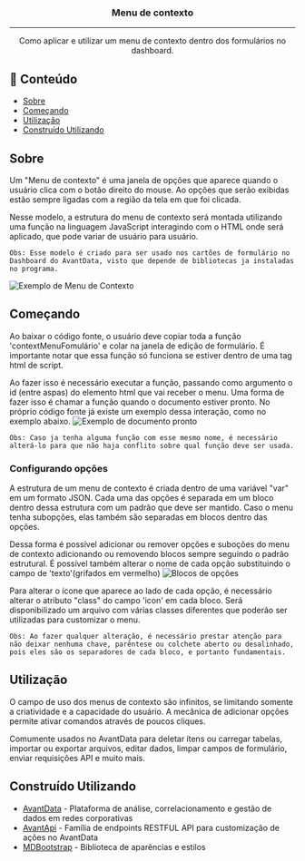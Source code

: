<!-- <p align="center">
  <a href="" rel="noopener">
 <img width=200px height=200px src="https://i.imgur.com/6wj0hh6.jpg" alt="Project logo"></a>
</p> -->

<h3 align="center">Menu de contexto</h3>

<!-- <div align="center">

[![Status](https://img.shields.io/badge/status-active-success.svg)]()

</div> -->

---

<p align="center"> Como aplicar e utilizar um menu de contexto dentro dos formulários no dashboard.
    <br> 
</p>

## 📝 Conteúdo

- [Sobre](#about)
- [Começando](#getting_started)
- [Utilização](#usage)
- [Construído Utilizando](#built_using)
<!-- - [Deployment](#deployment)
- [TODO](../TODO.md)
- [Contributing](../CONTRIBUTING.md)
- [Authors](#authors)
- [Acknowledgments](#acknowledgement) -->

##  Sobre <a name = "about"></a>

Um "Menu de contexto" é uma janela de opções que aparece quando o usuário clica com o botão direito do mouse. Ao opções que serão exibidas estão sempre ligadas com a região da tela em que foi clicada.

Nesse modelo, a estrutura do menu de contexto será montada utilizando uma função na linguagem JavaScript interagindo com o HTML onde será aplicado, que pode variar de usuário para usuário. 
```
Obs: Esse modelo é criado para ser usado nos cartões de formulário no Dashboard do AvantData, visto que depende de bibliotecas ja instaladas no programa.
```

![Exemplo de Menu de Contexto](https://i.imgur.com/gKq9buh.png)

## Começando <a name = "getting_started"></a>

Ao baixar o código fonte, o usuário deve copiar toda a função 'contextMenuFomulário' e colar na janela de edição de formulário. É importante notar que essa função só funciona se estiver dentro de uma tag html de script.

Ao fazer isso é necessário executar a função, passando como argumento o id (entre aspas) do elemento  html que vai receber o menu. Uma forma de fazer isso é chamar a função quando o documento estiver pronto. No próprio código fonte já existe um exemplo dessa interação, como no exemplo abaixo.
![Exemplo de documento pronto](https://i.imgur.com/rPDu6Zp.png)


```
Obs: Caso ja tenha alguma função com esse mesmo nome, é necessário alterá-lo para que não haja conflito sobre qual função deve ser usada.
```



### Configurando opções

A estrutura de um menu de contexto é criada dentro de uma variável "var" em um formato JSON. Cada uma das opções é separada em um bloco dentro dessa estrutura com um padrão que deve ser mantido. Caso o menu tenha subopções, elas também são separadas em blocos dentro das opções.

Dessa forma é possível adicionar ou remover opções e suboções do menu de contexto adicionando ou removendo blocos sempre seguindo o padrão estrutural. É possível também alterar o nome de cada opção substituindo o campo de 'texto'(grifados em vermelho)
![Blocos de opções](https://i.imgur.com/srvjU9H.png)

Para alterar o ícone que aparece ao lado de cada opção, é necessário alterar o atributo "class" do campo 'icon' em cada bloco. Será disponibilizado um arquivo com várias classes diferentes que poderão ser utilizadas para customizar o menu.
```
Obs: Ao fazer qualquer alteração, é necessário prestar atenção para não deixar nenhuma chave, parêntese ou colchete aberto ou desalinhado, pois eles são os separadores de cada bloco, e portanto fundamentais.
```

<!-- ### Configurando



##  Running the tests <a name = "tests"></a>

Explain how to run the automated tests for this system.

### Break down into end to end tests

Explain what these tests test and why

```
Give an example
```

### And coding style tests

Explain what these tests test and why

```
Give an example
``` -->

##  Utilização <a name="usage"></a>

O campo de uso dos menus de contexto são infinitos, se limitando somente a criatividade e a capacidade do usuário. A mecânica de adicionar opções permite ativar comandos através de poucos cliques.

Comumente usados no AvantData para deletar ítens ou carregar tabelas, importar ou exportar  arquivos, editar dados, limpar campos de formulário, enviar requisições API e muito mais. 

<!-- ##  Deployment <a name = "deployment"></a>

Add additional notes about how to deploy this on a live system. -->

##  Construído Utilizando <a name = "built_using"></a>

- [AvantData](https://www.avantdata.com.br/) - Plataforma de análise, correlacionamento e gestão de dados em redes corporativas
- [AvantApi](https://avantapi.avantsec.com.br/) - Família de endpoints RESTFUL API para customização de ações no AvantData
- [MDBootstrap](https://mdbootstrap.com/) - Biblioteca de aparências e estilos 

